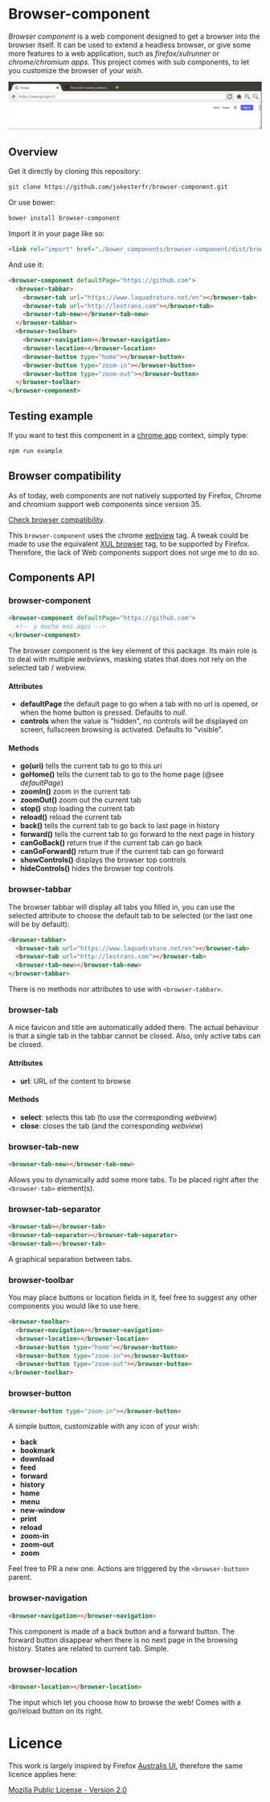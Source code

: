 Browser-component
=================

*Browser component* is a web component designed to get a browser into the browser itself. It can be used to extend a headless browser, or give some more features to a web application, such as *firefox/xulrunner* or *chrome/chromium apps*. This project comes with sub components, to let you customize the browser of your wish.

![Interface overview](./assets/overview.png)

## Overview

Get it directly by cloning this repository:

```bash
git clone https://github.com/jokesterfr/browser-component.git
```

Or use bower:

```bash
bower install browser-component
```

Import it in your page like so:

```html
<link rel="import" href="./bower_components/browser-component/dist/browser-component.html" />
```

And use it:

```html
<browser-component defaultPage="https://github.com">
  <browser-tabbar>
    <browser-tab url="https://www.laquadrature.net/en"></browser-tab>
    <browser-tab url="http://lestrans.com"></browser-tab>
    <browser-tab-new></browser-tab-new>
  </browser-tabbar>
  <browser-toolbar>
    <browser-navigation></browser-navigation>
    <browser-location></browser-location>
    <browser-button type="home"></browser-button>
    <browser-button type="zoom-in"></browser-button>
    <browser-button type="zoom-out"></browser-button>
  </browser-toolbar>
</browser-component>
```

## Testing example

If you want to test this component in a [chrome app](https://developer.chrome.com/apps/about_apps) context, simply type:

```bash
npm run example
```

## Browser compatibility

As of today, web components are not natively supported by Firefox,
Chrome and chromium support web components since version 35.

[Check browser compatibility](http://caniuse.com/#feat=shadowdom).

This `browser-component` uses the chrome [webview](https://developer.chrome.com/apps/tags/webview) tag. A tweak could be made to use the equivalent [XUL browser](https://developer.mozilla.org/en-US/docs/Mozilla/Tech/XUL/browser) tag, to be supported by Firefox. Therefore, the lack of Web components support does not urge me to do so.

## Components API

### browser-component

```html
<browser-component defaultPage="https://github.com">
  <!-- y mucho mas aqui -->
</browser-component>
```

The browser component is the key element of this package. Its main role is to deal with multiple *webview*s, masking states that does not rely on the selected tab / webview.

#### Attributes

* __defaultPage__ the default page to go when a tab with no url is opened, or when the home button is pressed. Defaults to *null*.
* __controls__ when the value is "hidden", no controls will be displayed on screen, fullscreen browsing is activated. Defaults to "visible".

#### Methods

* __go(uri)__ tells the current tab to go to this uri
* __goHome()__ tells the current tab to go to the home page (@see *defaultPage*)
* __zoomIn()__ zoom in the current tab
* __zoomOut()__ zoom out the current tab
* __stop()__ stop loading the current tab
* __reload()__ reload the current tab
* __back()__ tells the current tab to go back to last page in history
* __forward()__ tells the current tab to go forward to the next page in history
* __canGoBack()__ return true if the current tab can go back
* __canGoForward()__ return true if the current tab can go forward
* __showControls()__ displays the browser top controls
* __hideControls()__ hides the browser top controls

### browser-tabbar

The browser tabbar will display all tabs you filled in, you can use the selected attribute to choose the default tab to be selected (or the last one will be by default):

```html
<browser-tabbar>
  <browser-tab url="https://www.laquadrature.net/en"></browser-tab>
  <browser-tab url="http://lestrans.com"></browser-tab>
  <browser-tab-new></browser-tab-new>
</browser-tabbar>
```

There is no methods nor attributes to use with `<browser-tabbar>`.

### browser-tab

<browser-tab url="http://lestrans.com"></browser-tab>

A nice favicon and title are automatically added there. The actual behaviour is that a single tab in the tabbar cannot be closed. Also, only active tabs can be closed.

#### Attributes

* __url__: URL of the content to browse

#### Methods

* __select__: selects this tab (to use the corresponding *webview*)
* __close__: closes the tab (and the corresponding *webview*)

### browser-tab-new

```html
<browser-tab-new></browser-tab-new>
```

Allows you to dynamically add some more tabs. To be placed right after the `<browser-tab>` element(s).

### browser-tab-separator

```html
<browser-tab></browser-tab>
<browser-tab-separator></browser-tab-separator>
<browser-tab></browser-tab>
```

A graphical separation between tabs.

### browser-toolbar

You may place buttons or location fields in it, feel free to suggest any other components you would like to use here.

```html
<browser-toolbar>
  <browser-navigation></browser-navigation>
  <browser-location></browser-location>
  <browser-button type="home"></browser-button>
  <browser-button type="zoom-in"></browser-button>
  <browser-button type="zoom-out"></browser-button>
</browser-toolbar>
```

### browser-button

```html
<browser-button type="zoom-in"></browser-button>
```

A simple button, customizable with any icon of your wish:

* __back__
* __bookmark__
* __download__
* __feed__
* __forward__
* __history__
* __home__
* __menu__
* __new-window__
* __print__
* __reload__
* __zoom-in__
* __zoom-out__
* __zoom__

Feel free to PR a new one.
Actions are triggered by the `<browser-button>` parent.

### browser-navigation

```html
<browser-navigation></browser-navigation>
```

This component is made of a back button and a forward button. The forward button disappear when there is no next page in the browsing history. States are related to current tab. Simple.

### browser-location

```html
<browser-location></browser-location>
```

The input which let you choose how to browse the web! Comes with a go/reload button on its right.

# Licence

This work is largely inspired by Firefox [Australis UI](http://people.mozilla.org/~shorlander/files/australis-linux-svg-test/australis-liveDemo-linux.html), therefore the same licence applies here:

[Mozilla Public License - Version 2.0](https://www.mozilla.org/MPL/2.0/)
